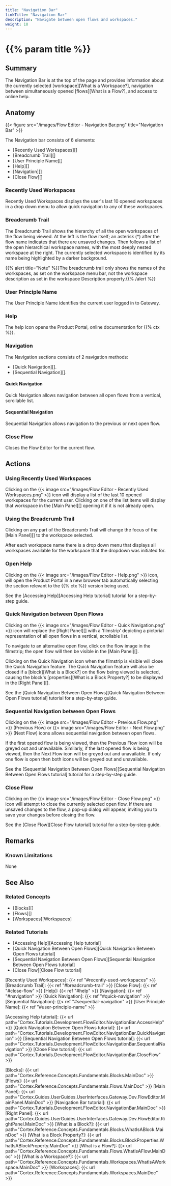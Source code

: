```yaml
---
title: "Navigation Bar"
linkTitle: "Navigation Bar"
description: "Navigate between open flows and workspaces."
weight: 10
---
```


# {{% param title %}}

## Summary

The Navigation Bar is at the top of the page and provides information about the currently selected [workspace][What is a Workspace?], navigation between simultaneously opened [flows][What is a Flow?], and access to online help.

## Anatomy

{{< figure src="/images/Flow Editor - Navigation Bar.png" title="Navigation Bar" >}}

The Navigation bar consists of 6 elements:

* [Recently Used Workspaces][]
* [Breadcrumb Trail][]
* [User Principle Name][]
* [Help][]
* [Navigation][]
* [Close Flow][]

### Recently Used Workspaces

Recently Used Workspaces displays the user's last 10 opened workspaces in a drop down menu to allow quick navigation to any of these workspaces.

### Breadcrumb Trail

The Breadcrumb Trail shows the hierarchy of all the open workspaces of the flow being viewed. At the left is the flow itself; an asterisk (*) after the flow name indicates that there are unsaved changes. Then follows a list of the open hierarchical workspace names, with the most deeply nested workspace at the right. The currently selected workspace is identified by its name being highlighted by a darker background.

{{% alert title="Note" %}}The breadcrumb trail only shows the names of the workspaces, as set on the workspace menu bar, not the workspace description as set in the workspace Description property.{{% /alert %}}

### User Principle Name

The User Principle Name identifies the current user logged in to Gateway.

### Help

The help icon opens the Product Portal, online documentation for {{% ctx %}}.

### Navigation

The Navigation sections consists of 2 navigation methods:

* [Quick Navigation][].
* [Sequential Navigation][].

#### Quick Navigation

Quick Navigation allows navigation between all open flows from a vertical, scrollable list.

#### Sequential Navigation

Sequential Navigation allows navigation to the previous or next open flow.

### Close Flow

Closes the Flow Editor for the current flow.

## Actions

### Using Recently Used Workspaces

Clicking on the {{< image src="/images/Flow Editor - Recently Used Workspaces.png" >}} icon will display a list of the last 10 opened workspaces for the current user.  Clicking on one of the list items will display that workspace in the [Main Panel][] opening it if it is not already open.

### Using the Breadcrumb Trail

Clicking on any part of the Breadcrumb Trail will change the focus of the [Main Panel][] to the workspace selected.

After each workspace name there is a drop down menu that displays all workspaces available for the workspace that the dropdown was initiated for.

### Open Help

Clicking on the {{< image src="/images/Flow Editor - Help.png" >}} icon, will open the Product Portal in a new browser tab automatically selecting the section relevant to the {{% ctx %}} version being used.

See the [Accessing Help][Accessing Help tutorial] tutorial for a step-by-step guide.

### Quick Navigation between Open Flows

Clicking on the {{< image src="/images/Flow Editor - Quick Navigation.png" >}} icon will replace the [Right Panel][] with a ‘filmstrip’ depicting a pictorial representation of all open flows in a vertical, scrollable list.

To navigate to an alternative open flow, click on the flow image in the filmstrip; the open flow will then be visible in the [Main Panel][].

Clicking on the Quick Navigation icon when the filmstrip is visible will close the Quick Navigation feature. The Quick Navigation feature will also be closed if a [block][What is a Block?] on the flow being viewed is selected, causing the block's [properties][What is a Block Property?] to be displayed in the [Right Panel][].

See the [Quick Navigation Between Open Flows][Quick Navigation Between Open Flows tutorial] tutorial for a step-by-step guide.

### Sequential Navigation between Open Flows

Clicking on the {{< image src="/images/Flow Editor - Previous Flow.png" >}} (Previous Flow) or {{< image src="/images/Flow Editor - Next Flow.png" >}} (Next Flow) icons allows sequential navigation between open flows.

If the first opened flow is being viewed, then the Previous Flow icon will be greyed out and unavailable. Similarly, if the last opened flow is being viewed, then the Next Flow icon will be greyed out and unavailable. If only one flow is open then both icons will be greyed out and unavailable.

See the [Sequential Navigation Between Open Flows][Sequential Navigation Between Open Flows tutorial] tutorial for a step-by-step guide.

### Close Flow

Clicking on the {{< image src="/images/Flow Editor - Close Flow.png" >}} icon will attempt to close the currently selected open flow. If there are unsaved changes to the flow, a pop-up dialog will appear, inviting you to save your changes before closing the flow.

See the [Close Flow][Close Flow tutorial] tutorial for a step-by-step guide.

## Remarks

### Known Limitations

None

## See Also

### Related Concepts

* [Blocks][]
* [Flows][]
* [Workspaces][Workspaces]

### Related Tutorials

* [Accessing Help][Accessing Help tutorial]
* [Quick Navigation Between Open Flows][Quick Navigation Between Open Flows tutorial]
* [Sequential Navigation Between Open Flows][Sequential Navigation Between Open Flows tutorial]
* [Close Flow][Close Flow tutorial]

[Recently Used Workspaces]: {{< ref "#recently-used-workspaces" >}}
[Breadcrumb Trail]: {{< ref "#breadcrumb-trail" >}}
[Close Flow]: {{< ref "#close-flow" >}}
[Help]: {{< ref "#help" >}}
[Navigation]: {{< ref "#navigation" >}}
[Quick Navigation]: {{< ref "#quick-navigation" >}}
[Sequential Navigation]: {{< ref "#sequential-navigation" >}}
[User Principle Name]: {{< ref "#user-principle-name" >}}

[Accessing Help tutorial]: {{< url path="Cortex.Tutorials.Development.FlowEditor.NavigationBar.AccessHelp" >}}
[Quick Navigation Between Open Flows tutorial]: {{< url path="Cortex.Tutorials.Development.FlowEditor.NavigationBar.QuickNavigation" >}}
[Sequential Navigation Between Open Flows tutorial]: {{< url path="Cortex.Tutorials.Development.FlowEditor.NavigationBar.SequentialNavigation" >}}
[Close Flow tutorial]: {{< url path="Cortex.Tutorials.Development.FlowEditor.NavigationBar.CloseFlow" >}}

[Blocks]: {{< url path="Cortex.Reference.Concepts.Fundamentals.Blocks.MainDoc" >}}
[Flows]: {{< url path="Cortex.Reference.Concepts.Fundamentals.Flows.MainDoc" >}}
[Main Panel]: {{< url path="Cortex.Guides.UserGuides.UserInterfaces.Gateway.Dev.FlowEditor.MainPanel.MainDoc" >}}
[Navigation Bar tutorial]: {{< url path="Cortex.Tutorials.Development.FlowEditor.NavigationBar.MainDoc" >}}
[Right Panel]: {{< url path="Cortex.Guides.UserGuides.UserInterfaces.Gateway.Dev.FlowEditor.RightPanel.MainDoc" >}}
[What is a Block?]: {{< url path="Cortex.Reference.Concepts.Fundamentals.Blocks.WhatIsABlock.MainDoc" >}}
[What is a Block Property?]: {{< url path="Cortex.Reference.Concepts.Fundamentals.Blocks.BlockProperties.WhatIsABlockProperty.MainDoc" >}}
[What is a Flow?]: {{< url path="Cortex.Reference.Concepts.Fundamentals.Flows.WhatIsAFlow.MainDoc" >}}
[What is a Workspace?]: {{< url path="Cortex.Reference.Concepts.Fundamentals.Workspaces.WhatIsAWorkspace.MainDoc" >}}
[Workspaces]: {{< url path="Cortex.Reference.Concepts.Fundamentals.Workspaces.MainDoc" >}}
